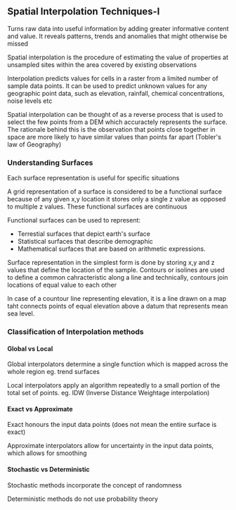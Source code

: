 ## Spatial Interpolation Techniques-I
Turns raw data into useful information by adding greater informative content and value. It reveals patterns, trends and anomalies that might otherwise be missed

Spatial interpolation is the procedure of estimating the value of properties at unsampled sites within the area covered by existing observations

Interpolation predicts values for cells in a raster from a limited number of sample data points. It can be used to predict unknown values for any geographic point data, such as elevation, rainfall, chemical concentrations, noise levels etc

Spatial interpolation can be thought of as a reverse process that is used to select the few points from a DEM which accuractely represents the surface. The rationale behind this is the observation that points close together in space are more likely to have similar values than points far apart (Tobler's law of Geography)

### Understanding Surfaces
Each surface representation is useful for specific situations

A grid representation of a surface is considered to be a functional surface because of any given x,y location it stores only a single z value as opposed to multiple z values. These functional surfaces are continuous

Functional surfaces can be used to represent:
- Terrestial surfaces that depict earth's surface
- Statistical surfaces that describe demographic
- Mathematical surfaces that are based on arithmetic expressions.

Surface representation in the simplest form is done by storing x,y and z values that define the location of the sample. Contours or isolines are used to define a common cahracteristic along a line and technically, contours join locations of equal value to each other

In case of a countour line representing elevation, it is a line drawn on a map taht connects points of equal elevation above a datum that represents mean sea level.

### Classification of Interpolation methods

#### Global vs Local
Global interpolators determine a single function which is mapped across the whole region eg. trend surfaces

Local interpolators apply an algorithm repeatedly to a small portion of the total set of points. eg. IDW (Inverse Distance Weightage interpolation)

#### Exact vs Approximate
Exact honours the input data points (does not mean the entire surface is exact)

Approximate interpolators allow for uncertainty in the input data points, which allows for smoothing

#### Stochastic vs Deterministic
Stochastic methods incorporate the concept of randomness

Deterministic methods do not use probability theory